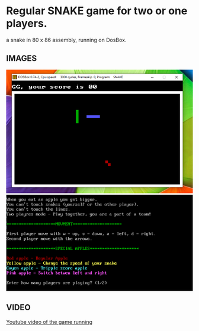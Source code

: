 # Regular SNAKE game for two or one players. 

a snake in 80 x 86 assembly, running on DosBox.

## IMAGES
![game](/screenshots/game_running_screenshot.png)
![tutorial](/screenshots/tutorial_screenshot.png)

## VIDEO
[Youtube video of the game running](https://www.youtube.com/watch?v=zWmlHsbAWhY )
